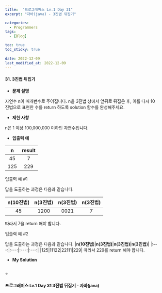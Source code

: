 ```yaml
---
title:  "프로그래머스 Lv.1 Day 31"
excerpt: "자바(java) - 3진법 뒤집기"

categories:
  - Programmers
tags:
  - [Blog]

toc: true
toc_sticky: true
 
date: 2022-12-09
last_modified_at: 2022-12-09
---
```


#### 31. 3진법 뒤집기


- **문제 설명** 

자연수 n이 매개변수로 주어집니다. n을 3진법 상에서 앞뒤로 뒤집은 후, 이를 다시 10진법으로 표현한 수를 return 하도록 solution 함수를 완성해주세요.

- **제한 사항**

n은 1 이상 100,000,000 이하인 자연수입니다.

- **입출력 예**

|**n**|**result**|
|:---:|:---:|
|45|7|
|125|229|

입출력 예 #1

답을 도출하는 과정은 다음과 같습니다.

|**n(10진법)**|**n(3진법)**|**n(3진법)**|**n(3진법)**|
|:---:|:---:|:---:|:---:|
|45|1200|0021|7|

따라서 7을 return 해야 합니다.


입출력 예 #2

답을 도출하는 과정은 다음과 같습니다.
|**n(10진법)**|**n(3진법)**|**n(3진법)**|**n(3진법)**|
|:---:|:---:|:---:|:---:|
|125|11122|22111|229|
따라서 229를 return 해야 합니다.


- **My Solution**

```java

```

⭐


**프로그래머스 Lv.1 Day 31 3진법 뒤집기 - 자바(java)**